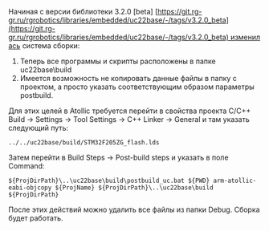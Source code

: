 Начиная с версии библиотеки 3.2.0 [beta] [https://git.rg-gr.ru/rgrobotics/libraries/embedded/uc22base/-/tags/v3.2.0_beta](https://git.rg-gr.ru/rgrobotics/libraries/embedded/uc22base/-/tags/v3.2.0_beta) изменилась система сборки:

1. Теперь все программы и скрипты расположены в папке uc22base\build
2. Имеется возможность не копировать данные файлы в папку с проектом, а просто указать соответствующим образом параметры postbuild.

Для этих целей в Atollic требуется перейти в свойства проекта C/C++ Build → Settings → Tool Settings → C++ Linker → General и там указать следующий путь:

```plaintext
../../uc22base/build/STM32F205ZG_flash.lds
```


Затем перейти в Build Steps → Post-build steps и указать в поле Command: 

```plaintext
${ProjDirPath}\..\uc22base\build\postbuild_uc.bat ${PWD} arm-atollic-eabi-objcopy ${ProjName} ${ProjDirPath}\..\uc22base\build ${ProjDirPath}
```


После этих действий можно удалить все файлы из папки Debug. Сборка будет работать.